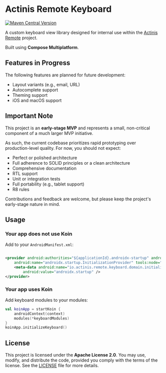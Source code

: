 # Actinis Remote Keyboard

[![Maven Central Version](https://img.shields.io/maven-central/v/io.actinis.remote/keyboard?style=flat)](https://search.maven.org/artifact/io.actinis.remote/keyboard)

A custom keyboard view library designed for internal use within the [Actinis Remote](https://actinis.io) project.

Built using **Compose Multiplatform**.

## Features in Progress

The following features are planned for future development:

- Layout variants (e.g., email, URL)
- Autocomplete support
- Theming support
- iOS and macOS support

## Important Note

This project is an **early-stage MVP** and represents a small, non-critical component of a much larger MVP initiative.

As such, the current codebase prioritizes rapid prototyping over production-level quality. For now, you should not
expect:

- Perfect or polished architecture
- Full adherence to SOLID principles or a clean architecture
- Comprehensive documentation
- RTL support
- Unit or integration tests
- Full portability (e.g., tablet support)
- R8 rules

Contributions and feedback are welcome, but please keep the project's early-stage nature in mind.

## Usage

### Your app does not use Koin

Add to your `AndroidManifest.xml`:

```xml

<provider android:authorities="${applicationId}.androidx-startup" android:exported="false"
    android:name="androidx.startup.InitializationProvider" tools:node="merge">
    <meta-data android:name="io.actinis.remote.keyboard.domain.initialization.AndroidLibraryInitializer"
        android:value="androidx.startup" />
</provider>
```

### Your app uses Koin

Add keyboard modules to your modules:

```kotlin
val koinApp = startKoin {
    androidContext(context)
    modules(*keyboardModules)
}
koinApp.initializeKeyboard()
```

## License

This project is licensed under the **Apache License 2.0**. You may use, modify, and distribute the code, provided you
comply with the terms of the license. See the [LICENSE](./LICENSE) file for more details.
